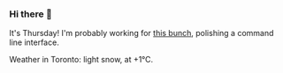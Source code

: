 ### Hi there :wave:

It's Thursday! I'm probably working for [this bunch](https://github.com/kohofinancial), polishing a command line interface.

Weather in Toronto: light snow, at +1°C.
